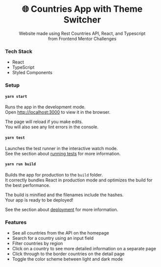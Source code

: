 <div align="center">
  <h1>🌐 Countries App with Theme Switcher</h1>
</div>

<div align="center">
  Website made using Rest Countries API, React, and Typescript<br />
</div>

<div align="center">
  from Frontend Mentor Challenges
</div>

### Tech Stack
* React
* TypeScript
* Styled Components

### Setup

#### `yarn start`
Runs the app in the development mode.<br>
Open [http://localhost:3000](http://localhost:3000) to view it in the browser.

The page will reload if you make edits.<br>
You will also see any lint errors in the console.

#### `yarn test`
Launches the test runner in the interactive watch mode.<br>
See the section about [running tests](https://facebook.github.io/create-react-app/docs/running-tests) for more information.

#### `yarn run build`
Builds the app for production to the `build` folder.<br>
It correctly bundles React in production mode and optimizes the build for the best performance.

The build is minified and the filenames include the hashes.<br>
Your app is ready to be deployed!

See the section about [deployment](https://facebook.github.io/create-react-app/docs/deployment) for more information.

### Features
* See all countries from the API on the homepage
* Search for a country using an input field
* Filter countries by region
* Click on a country to see more detailed information on a separate page
* Click through to the border countries on the detail page
* Toggle the color scheme between light and dark mode

